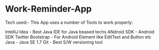 # Work-Reminder-App

Tech used:-
This App uses a number of Tools to work properly:

IntelliJ Idea - Best Java IDE for Java beased techs
ANdroid SDK - Android SDK
Twitter Bootstrap - For Android Element like EditText and Button etc
Java - Java SE 1.7
Git - Best S/W versioning tool

